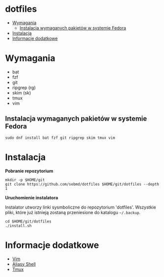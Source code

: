 # dotfiles

<!-- vim-markdown-toc GFM -->

* [Wymagania](#wymagania)
    * [Instalacja wymaganych pakietów w systemie Fedora](#instalacja-wymaganych-pakietów-w-systemie-fedora)
* [Instalacja](#instalacja)
* [Informacje dodatkowe](#informacje-dodatkowe)

<!-- vim-markdown-toc -->

# Wymagania

  - bat
  - fzf
  - git
  - ripgrep (rg)
  - skim (sk)
  - tmux
  - vim

## Instalacja wymaganych pakietów w systemie Fedora

```
sudo dnf install bat fzf git ripgrep skim tmux vim
```

# Instalacja

**Pobranie repozytorium**

```
mkdir -p $HOME/git
git clone https://github.com/sebmd/dotfiles $HOME/git/dotfiles --depth 1
```

**Uruchomienie instalatora**

Instalator utworzy linki sysmboliczne do repozytorium 'dotfiles'.
Wszystkie pliki, które już istnieją zostaną przeniesione do katalogu
`~/.backup`.

```
cd $HOME/git/dotfiles
./install.sh
```

# Informacje dodatkowe

   - [Vim](docs/VIM.md)
   - [Aliasy Shell](docs/ALIASY.md)
   - [Tmux](docs/TMUX.md)
